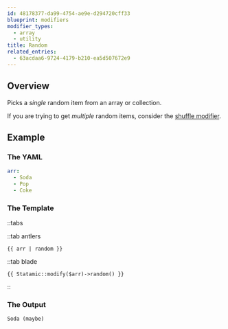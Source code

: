 ```yaml
---
id: 48178377-da99-4754-ae9e-d294720cff33
blueprint: modifiers
modifier_types:
  - array
  - utility
title: Random
related_entries:
  - 63acdaa6-9724-4179-b210-ea5d507672e9
---
```

## Overview
Picks a _single_ random item from an array or collection.

If you are trying to get _multiple_ random items, consider the [shuffle modifier](/modifiers/shuffle).

## Example

### The YAML
```yaml
arr:
  - Soda
  - Pop
  - Coke
```

### The Template

::tabs

::tab antlers
```antlers
{{ arr | random }}
```
::tab blade
```blade
{{ Statamic::modify($arr)->random() }}
```
::

### The Output
```
Soda (maybe)
```
